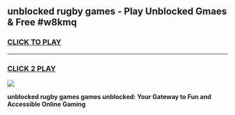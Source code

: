 
## unblocked rugby games - Play Unblocked Gmaes & Free #w8kmq
<h3>
<a href="https://news.freeplayer.one?title=unblocked_rugby_games&ref=24F">CLICK TO PLAY</a></h3>
<hr>

<h3>
<a href="https://news.freeplayer.one?title=unblocked_rugby_games&ref=24F">CLICK 2 PLAY</a>
  
</h3>

<a href="https://news.freeplayer.one?title=unblocked_rugby_games&ref=24F/"><img src="https://clearcache.store/games.png"></a>


**unblocked rugby games games unblocked: Your Gateway to Fun and Accessible Online Gaming**
